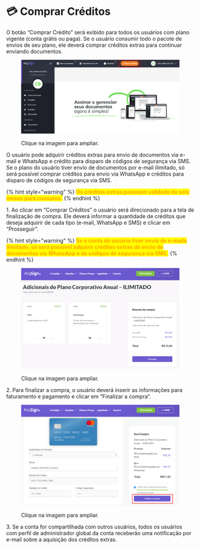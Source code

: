 # 💳 Comprar Créditos

O botão “Comprar Crédito” será exibido para todos os usuários com plano vigente (conta grátis ou paga). Se o usuário consumir todo o pacote de envios de seu plano, ele deverá comprar créditos extras para continuar enviando documentos.&#x20;

<figure><img src="../.gitbook/assets/compra14.png" alt=""><figcaption><p>Clique na imagem para ampliar.</p></figcaption></figure>

O usuário pode adquirir créditos extras para envio de documentos via e-mail e WhatsApp e crédito para disparo de códigos de segurança via SMS. Se o plano do usuário tiver envio de documentos por e-mail ilimitado, só será possível comprar créditos para envio via WhatsApp e créditos para disparo de códigos de segurança via SMS.  &#x20;

{% hint style="warning" %}
<mark style="color:orange;">**Os créditos extras possuem validade de seis meses para consumo.**</mark>&#x20;
{% endhint %}

1\. Ao clicar em “Comprar Créditos” o usuário será direcionado para a tela de finalização de compra. Ele deverá informar a quantidade de créditos que deseja adquirir de cada tipo (e-mail, WhatsApp e SMS) e clicar em “Prosseguir”. &#x20;

{% hint style="warning" %}
<mark style="color:orange;">**Se a conta do usuário tiver envio de e-mails ilimitado, só será possível adquirir créditos extras de envio de documentos via WhatsApp e de códigos de segurança via SMS.**</mark> &#x20;
{% endhint %}

<figure><img src="../.gitbook/assets/compra15.png" alt=""><figcaption><p>Clique na imagem para ampliar.</p></figcaption></figure>

2\. Para finalizar a compra, o usuário deverá inserir as informações para faturamento e pagamento e clicar em “Finalizar a compra”. &#x20;

<figure><img src="../.gitbook/assets/compra16.png" alt=""><figcaption><p>Clique na imagem para ampliar.</p></figcaption></figure>

3\. Se a conta for compartilhada com outros usuários, todos os usuários com perfil de administrador global da conta receberão uma notificação por e-mail sobre a aquisição dos créditos extras.&#x20;
